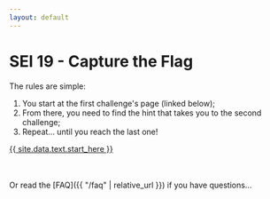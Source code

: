 ```yaml
---
layout: default
---
```


# SEI 19 - Capture the Flag

The rules are simple:

1. You start at the first challenge's page (linked below);
2. From there, you need to find the hint that takes you to the second challenge;
3. Repeat... until you reach the last one!

<div class="centered">
<a href='{{ "/challenges/first" | relative_url }}'>{{ site.data.text.start_here }}</a>
</div>
<br>
<br>

Or read the [FAQ]({{ "/faq" | relative_url }}) if you have questions...
